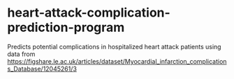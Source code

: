 # heart-attack-complication-prediction-program
Predicts potential complications in hospitalized heart attack patients using data from https://figshare.le.ac.uk/articles/dataset/Myocardial_infarction_complications_Database/12045261/3
